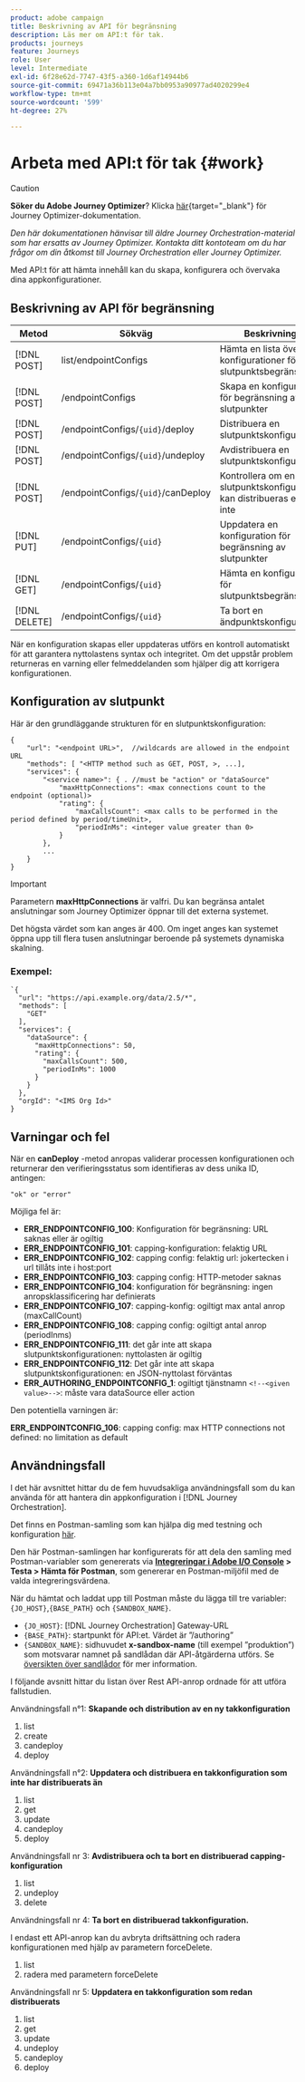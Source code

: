 ```yaml
---
product: adobe campaign
title: Beskrivning av API för begränsning
description: Läs mer om API:t för tak.
products: journeys
feature: Journeys
role: User
level: Intermediate
exl-id: 6f28e62d-7747-43f5-a360-1d6af14944b6
source-git-commit: 69471a36b113e04a7bb0953a90977ad4020299e4
workflow-type: tm+mt
source-wordcount: '599'
ht-degree: 27%

---
```



# Arbeta med API:t för tak {#work}


>[!CAUTION]
>
>**Söker du Adobe Journey Optimizer**? Klicka [här](https://experienceleague.adobe.com/sv/docs/journey-optimizer/using/ajo-home){target="_blank"} för Journey Optimizer-dokumentation.
>
>
>_Den här dokumentationen hänvisar till äldre Journey Orchestration-material som har ersatts av Journey Optimizer. Kontakta ditt kontoteam om du har frågor om din åtkomst till Journey Orchestration eller Journey Optimizer._


Med API:t för att hämta innehåll kan du skapa, konfigurera och övervaka dina appkonfigurationer.

## Beskrivning av API för begränsning

| Metod | Sökväg | Beskrivning |
|---|---|---|
| [!DNL POST] | list/endpointConfigs | Hämta en lista över konfigurationer för slutpunktsbegränsning |
| [!DNL POST] | /endpointConfigs | Skapa en konfiguration för begränsning av slutpunkter |
| [!DNL POST] | /endpointConfigs/`{uid}`/deploy | Distribuera en slutpunktskonfiguration |
| [!DNL POST] | /endpointConfigs/`{uid}`/undeploy | Avdistribuera en slutpunktskonfiguration |
| [!DNL POST] | /endpointConfigs/`{uid}`/canDeploy | Kontrollera om en slutpunktskonfiguration kan distribueras eller inte |
| [!DNL PUT] | /endpointConfigs/`{uid}` | Uppdatera en konfiguration för begränsning av slutpunkter |
| [!DNL GET] | /endpointConfigs/`{uid}` | Hämta en konfiguration för slutpunktsbegränsning |
| [!DNL DELETE] | /endpointConfigs/`{uid}` | Ta bort en ändpunktskonfiguration |

När en konfiguration skapas eller uppdateras utförs en kontroll automatiskt för att garantera nyttolastens syntax och integritet.
Om det uppstår problem returneras en varning eller felmeddelanden som hjälper dig att korrigera konfigurationen.

## Konfiguration av slutpunkt

Här är den grundläggande strukturen för en slutpunktskonfiguration:

```
{
    "url": "<endpoint URL>",  //wildcards are allowed in the endpoint URL
    "methods": [ "<HTTP method such as GET, POST, >, ...],
    "services": {
        "<service name>": { . //must be "action" or "dataSource" 
            "maxHttpConnections": <max connections count to the endpoint (optional)>
            "rating": {          
                "maxCallsCount": <max calls to be performed in the period defined by period/timeUnit>,
                "periodInMs": <integer value greater than 0>
            }
        },
        ...
    }
}
```

>[!IMPORTANT]
>
>Parametern **maxHttpConnections** är valfri. Du kan begränsa antalet anslutningar som Journey Optimizer öppnar till det externa systemet.
>
>Det högsta värdet som kan anges är 400. Om inget anges kan systemet öppna upp till flera tusen anslutningar beroende på systemets dynamiska skalning.

### Exempel:

```
`{
  "url": "https://api.example.org/data/2.5/*",
  "methods": [
    "GET"
  ],
  "services": {
    "dataSource": {
      "maxHttpConnections": 50,
      "rating": {
        "maxCallsCount": 500,
        "periodInMs": 1000
      }
    }
  },
  "orgId": "<IMS Org Id>"
}
```

## Varningar och fel

När en **canDeploy** -metod anropas validerar processen konfigurationen och returnerar den verifieringsstatus som identifieras av dess unika ID, antingen:

```
"ok" or "error"
```

Möjliga fel är:

* **ERR_ENDPOINTCONFIG_100**: Konfiguration för begränsning: URL saknas eller är ogiltig
* **ERR_ENDPOINTCONFIG_101**: capping-konfiguration: felaktig URL
* **ERR_ENDPOINTCONFIG_102**: capping config: felaktig url: jokertecken i url tillåts inte i host:port
* **ERR_ENDPOINTCONFIG_103**: capping config: HTTP-metoder saknas
* **ERR_ENDPOINTCONFIG_104**: konfiguration för begränsning: ingen anropsklassificering har definierats
* **ERR_ENDPOINTCONFIG_107**: capping-konfig: ogiltigt max antal anrop (maxCallCount)
* **ERR_ENDPOINTCONFIG_108**: capping config: ogiltigt antal anrop (periodInms)
* **ERR_ENDPOINTCONFIG_111**: det går inte att skapa slutpunktskonfigurationen: nyttolasten är ogiltig
* **ERR_ENDPOINTCONFIG_112**: Det går inte att skapa slutpunktskonfigurationen: en JSON-nyttolast förväntas
* **ERR_AUTHORING_ENDPOINTCONFIG_1**: ogiltigt tjänstnamn `<!--<given value>-->`: måste vara dataSource eller action

Den potentiella varningen är:

**ERR_ENDPOINTCONFIG_106**: capping config: max HTTP connections not defined: no limitation as default

## Användningsfall

I det här avsnittet hittar du de fem huvudsakliga användningsfall som du kan använda för att hantera din appkonfiguration i [!DNL Journey Orchestration].

Det finns en Postman-samling som kan hjälpa dig med testning och konfiguration [här](https://raw.githubusercontent.com/AdobeDocs/JourneyAPI/master/postman-collections/Journey-Orchestration_Capping-API_postman-collection.json).

Den här Postman-samlingen har konfigurerats för att dela den samling med Postman-variabler som genererats via __[Integreringar i Adobe I/O Console](https://console.adobe.io/integrations) > Testa > Hämta för Postman__, som genererar en Postman-miljöfil med de valda integreringsvärdena.

När du hämtat och laddat upp till Postman måste du lägga till tre variabler: `{JO_HOST}`,`{BASE_PATH}` och `{SANDBOX_NAME}`.
* `{JO_HOST}`: [!DNL Journey Orchestration] Gateway-URL
* `{BASE_PATH}`: startpunkt för API:et. Värdet är ”/authoring”
* `{SANDBOX_NAME}`: sidhuvudet **x-sandbox-name** (till exempel ”produktion”) som motsvarar namnet på sandlådan där API-åtgärderna utförs. Se [översikten över sandlådor](https://experienceleague.adobe.com/docs/experience-platform/sandbox/home.html?lang=sv) för mer information.

I följande avsnitt hittar du listan över Rest API-anrop ordnade för att utföra fallstudien.

Användningsfall n°1: **Skapande och distribution av en ny takkonfiguration**

1. list
1. create
1. candeploy
1. deploy

Användningsfall n°2: **Uppdatera och distribuera en takkonfiguration som inte har distribuerats än**

1. list
1. get
1. update
1. candeploy
1. deploy

Användningsfall nr 3: **Avdistribuera och ta bort en distribuerad capping-konfiguration**

1. list
1. undeploy
1. delete

Användningsfall nr 4: **Ta bort en distribuerad takkonfiguration.**

I endast ett API-anrop kan du avbryta driftsättning och radera konfigurationen med hjälp av parametern forceDelete.
1. list
1. radera med parametern forceDelete

Användningsfall nr 5: **Uppdatera en takkonfiguration som redan distribuerats**

1. list
1. get
1. update
1. undeploy
1. candeploy
1. deploy
